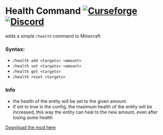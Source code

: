 # Health Command [![Curseforge](http://cf.way2muchnoise.eu/full_509942_downloads.svg)](https://www.curseforge.com/minecraft/mc-mods/health-command) [![Discord](https://img.shields.io/discord/639540436524072970?color=0a48c4&label=%20&logo=discord&logoColor=FFF)](https://discord.gg/bhUaWhq)  
  
   
adds a simple `/health` command to Minecraft  
  
  
### Syntax:
 - `/health add <targets> <amount>`
 - `/health set <targets> <amount>`
 - `/health get <targets>`
 - `/health reset <targets>`
   
### Info
 - the health of the entity will be set to the given amount
 - if set to true in the config, the maximum health of the entity will be increased, this way the entity can heal to the new amount, even after losing some health
  
  
[Download the mod here](https://www.curseforge.com/minecraft/mc-mods/health-command)
